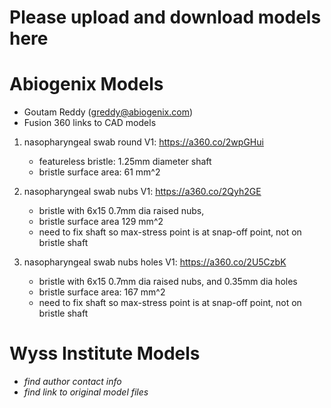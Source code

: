 # Please upload and download models here

# Abiogenix Models
- Goutam Reddy (greddy@abiogenix.com)
- Fusion 360 links to CAD models

1) nasopharyngeal swab round V1:  https://a360.co/2wpGHui
   - featureless bristle: 1.25mm diameter shaft
   - bristle surface area: 61 mm^2

2) nasopharyngeal swab nubs V1:  https://a360.co/2Qyh2GE
   - bristle with 6x15 0.7mm dia raised nubs,
   - bristle surface area 129 mm^2
   - need to fix shaft so max-stress point is at snap-off point, not on bristle shaft
   
3) nasopharyngeal swab nubs holes V1: https://a360.co/2U5CzbK
   - bristle with 6x15 0.7mm dia raised nubs, and 0.35mm dia holes
   - bristle surface area: 167 mm^2
   - need to fix shaft so max-stress point is at snap-off point, not on bristle shaft


# Wyss Institute Models
- *find author contact info*
- *find link to original model files*
